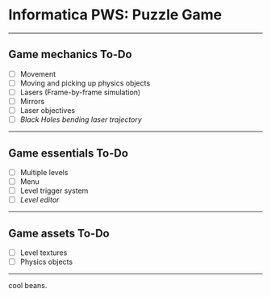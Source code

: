 # Informatica PWS: Puzzle Game

---

## Game mechanics To-Do
- [ ] Movement
- [ ] Moving and picking up physics objects
- [ ] Lasers (Frame-by-frame simulation)
- [ ] Mirrors
- [ ] Laser objectives
- [ ] *Black Holes bending laser trajectory*

---

## Game essentials To-Do
- [ ] Multiple levels
- [ ] Menu
- [ ] Level trigger system
- [ ] *Level editor*

---

## Game assets To-Do
- [ ] Level textures
- [ ] Physics objects

---

cool beans.
